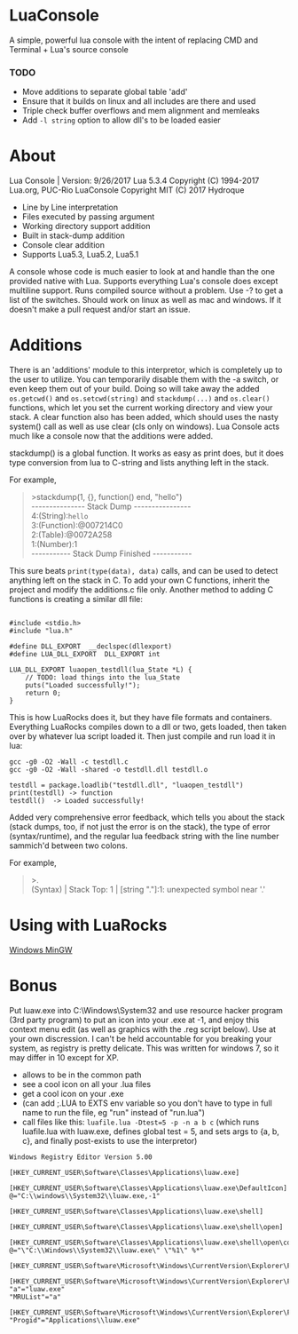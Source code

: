# LuaConsole

A simple, powerful lua console with the intent of replacing CMD and Terminal + Lua's source console

### TODO
* Move additions to separate global table 'add'
* Ensure that it builds on linux and all includes are there and used
* Triple check buffer overflows and mem alignment and memleaks
* Add `-l string` option to allow dll's to be loaded easier

# About

Lua Console | Version: 9/26/2017
Lua 5.3.4  Copyright (C) 1994-2017 Lua.org, PUC-Rio
LuaConsole Copyright MIT (C) 2017 Hydroque

- Line by Line interpretation
- Files executed by passing argument
- Working directory support addition
- Built in stack-dump addition
- Console clear addition
- Supports Lua5.3, Lua5.2, Lua5.1

A console whose code is much easier to look at and handle than the one provided native with Lua. Supports everything Lua's console does except multiline support. Runs compiled source without a problem. Use -? to get a list of the switches. Should work on linux as well as mac and windows. If it doesn't make a pull request and/or start an issue.

# Additions

There is an 'additions' module to this interpretor, which is completely up to the user to utilize. You can temporarily disable them with the -a switch, or even keep them out of your build. Doing so will take away the added `os.getcwd()` and `os.setcwd(string)` and `stackdump(...)` and `os.clear()` functions, which let you set the current working directory and view your stack. A clear function also has been added, which should uses the nasty system() call as well as use clear (cls only on windows). Lua Console acts much like a console now that the additions were added. 

stackdump() is a global function. It works as easy as print does, but it does type conversion from lua to C-string and lists anything left in the stack.

For example, <br>
>\>stackdump(1, {}, function() end, "hello") <br>
>--------------- Stack Dump ---------------- <br>
>4:(String):`hello` <br>
>3:(Function):@007214C0 <br>
>2:(Table):@0072A258 <br>
>1:(Number):1 <br>
>----------- Stack Dump Finished ----------- <br>

This sure beats `print(type(data), data)` calls, and can be used to detect anything left on the stack in C. To add your own C functions, inherit the project and modify the additions.c file only. Another method to adding C functions is creating a similar dll file:
```

#include <stdio.h>
#include "lua.h"

#define DLL_EXPORT	__declspec(dllexport)
#define LUA_DLL_EXPORT	DLL_EXPORT int

LUA_DLL_EXPORT luaopen_testdll(lua_State *L) {
	// TODO: load things into the lua_State
	puts("Loaded successfully!");
	return 0;
}
```
This is how LuaRocks does it, but they have file formats and containers. Everything LuaRocks compiles down to a dll or two, gets loaded, then taken over by whatever lua script loaded it. Then just compile and run load it in lua:
```
gcc -g0 -O2 -Wall -c testdll.c
gcc -g0 -O2 -Wall -shared -o testdll.dll testdll.o
```
```
testdll = package.loadlib("testdll.dll", "luaopen_testdll")
print(testdll) -> function
testdll()  -> Loaded successfully!
```

Added very comprehensive error feedback, which tells you about the stack (stack dumps, too, if not just the error is on the stack), the type of error (syntax/runtime), and the regular lua feedback string with the line number sammich'd between two colons.

For example, <br>
>\>. <br>
>(Syntax) | Stack Top: 1 | [string "."]:1: unexpected symbol near '.' <br>

# Using with LuaRocks
[Windows MinGW](https://github.com/Hydroque/LuaConsole/wiki/LuaRocks-Support-Windows-MinGW)

# Bonus

Put luaw.exe into C:\Windows\System32 and use resource hacker program (3rd party program) to put an icon into your .exe at -1, and enjoy this context menu edit (as well as graphics with the .reg script below). Use at your own discression. I can't be held accountable for you breaking your system, as registry is pretty delicate. This was written for windows 7, so it may differ in 10 except for XP.
- allows to be in the common path
- see a cool icon on all your .lua files
- get a cool icon on your .exe
- (can add ;.LUA to EXTS env variable so you don't have to type in full name to run the file, eg "run" instead of "run.lua")
- call files like this: `luafile.lua -Dtest=5 -p -n a b c` (which runs luafile.lua with luaw.exe, defines global test = 5, and sets args to {a, b, c}, and finally post-exists to use the interpretor)

```reg
Windows Registry Editor Version 5.00

[HKEY_CURRENT_USER\Software\Classes\Applications\luaw.exe]

[HKEY_CURRENT_USER\Software\Classes\Applications\luaw.exe\DefaultIcon]
@="C:\\windows\\System32\\luaw.exe,-1"

[HKEY_CURRENT_USER\Software\Classes\Applications\luaw.exe\shell]

[HKEY_CURRENT_USER\Software\Classes\Applications\luaw.exe\shell\open]

[HKEY_CURRENT_USER\Software\Classes\Applications\luaw.exe\shell\open\command]
@="\"C:\\Windows\\System32\\luaw.exe\" \"%1\" %*"

[HKEY_CURRENT_USER\Software\Microsoft\Windows\CurrentVersion\Explorer\FileExts\.lua]

[HKEY_CURRENT_USER\Software\Microsoft\Windows\CurrentVersion\Explorer\FileExts\.lua\OpenWithList]
"a"="luaw.exe"
"MRUList"="a"

[HKEY_CURRENT_USER\Software\Microsoft\Windows\CurrentVersion\Explorer\FileExts\.lua\UserChoice]
"Progid"="Applications\\luaw.exe"
```

